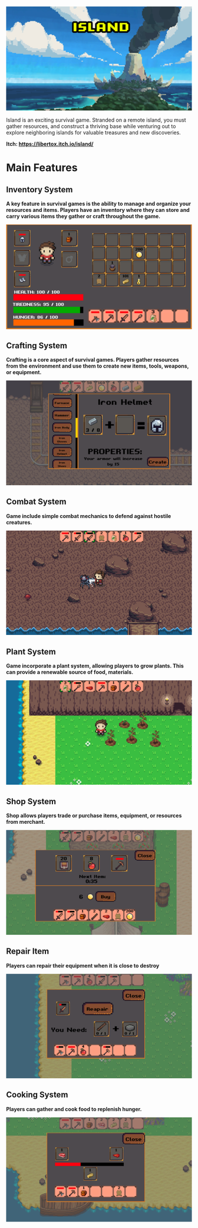 ![Logo](Island/Assets/Sprite/Screens/Icon.png)

Island is an exciting survival game. Stranded on a remote island, you must gather resources, and construct a thriving base while venturing out to explore neighboring islands for valuable treasures and new discoveries.

<b>Itch:<b> https://libertox.itch.io/island/ <br>
  
# Main Features

## Inventory System
A key feature in survival games is the ability to manage and organize your resources and items. Players have an inventory where they can store and carry various items they gather or craft throughout the game.
  
![App Screenshot](Island/Assets/Sprite/Screens/Inventory_screen.png)
  
## Crafting System
Crafting is a core aspect of survival games. Players gather resources from the environment and use them to create new items, tools, weapons, or equipment. 
  
![alt-text](Island/Assets/Sprite/Screens/crafting_screen.png)
  
## Combat System
Game include simple combat mechanics to defend against hostile creatures.
  
![alt-text](Island/Assets/Sprite/Screens/screen_1.png)
  
## Plant System
Game incorporate a plant system, allowing players to grow plants. This can provide a renewable source of food, materials.
  
![alt-text](Island/Assets/Sprite/Screens/Plant_system.png)
  
## Shop System
Shop allows players trade or purchase items, equipment, or resources from merchant.
  
![alt-text](Island/Assets/Sprite/Screens/shop_screen.png)
  
 ## Repair Item
 Players can repair their equipment when it is close to destroy
  
 ![alt-text](Island/Assets/Sprite/Screens/Anvil_screen.png)
  
 ## Cooking System
 Players can gather and cook food to replenish hunger.
  
 ![alt-text](Island/Assets/Sprite/Screens/Cooking_screen.png)
  
